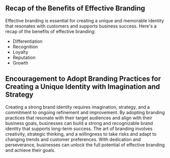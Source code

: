
Recap of the Benefits of Effective Branding
-------------------------------------------

Effective branding is essential for creating a unique and memorable identity that resonates with customers and supports business success. Here's a recap of the benefits of effective branding:

* Differentiation
* Recognition
* Loyalty
* Reputation
* Growth

Encouragement to Adopt Branding Practices for Creating a Unique Identity with Imagination and Strategy
------------------------------------------------------------------------------------------------------

Creating a strong brand identity requires imagination, strategy, and a commitment to ongoing refinement and improvement. By adopting branding practices that resonate with their target audiences and align with their business goals, businesses can build a strong and recognizable brand identity that supports long-term success. The art of branding involves creativity, strategic thinking, and a willingness to take risks and adapt to changing trends and customer preferences. With dedication and perseverance, businesses can unlock the full potential of effective branding and achieve their goals.